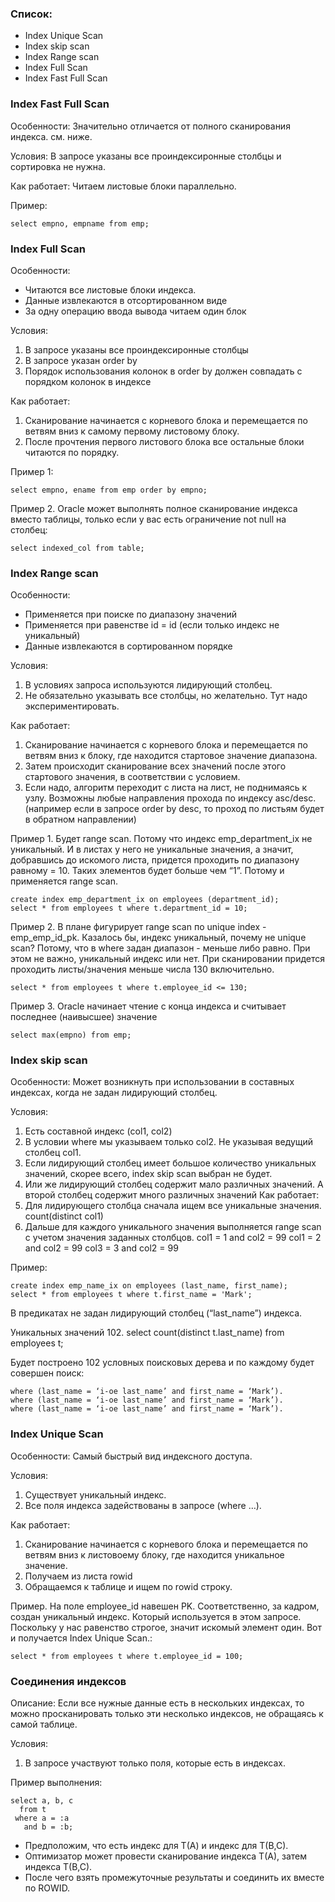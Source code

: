 ### Список:
  - Index Unique Scan
  - Index skip scan
  - Index Range scan
  - Index Full Scan
  - Index Fast Full Scan


### Index Fast Full Scan
Особенности: Значительно отличается от полного сканирования индекса. см. ниже.

Условия: В запросе указаны все проиндексиронные столбцы и сортировка не нужна.

Как работает:
Читаем листовые блоки параллельно.

Пример: 
````
select empno, empname from emp;
````

### Index Full Scan
Особенности: 
  - Читаются все листовые блоки индекса.
  - Данные извлекаются в отсортированном виде
  - За одну операцию ввода вывода читаем один блок

Условия:
  1. В запросе указаны все проиндексиронные столбцы
  2. В запросе указан order by
  3. Порядок использования колонок в order by должен совпадать с порядком колонок в индексе

Как работает:
  1. Сканирование начинается с корневого блока и перемещается по ветвям вниз к самому первому листовому блоку. 
  2. После прочтения первого листового блока все остальные блоки читаются по порядку.


Пример 1:
````
select empno, ename from emp order by empno;
````

Пример 2. Oracle может выполнять полное сканирование индекса вместо таблицы, только если у вас есть ограничение not null на столбец:
````
select indexed_col from table;
````


### Index Range scan
Особенности: 
  - Применяется при поиске по диапазону значений 
  - Применяется при равенстве id = id (если только индекс не уникальный)
  - Данные извлекаются в сортированном порядке

Условия:
  1. В условиях запроса используются лидирующий столбец. 
  2. Не обязательно указывать все столбцы, но желательно. Тут надо экспериментировать. 

Как работает:
  1. Сканирование начинается с корневого блока и перемещается по ветвям вниз к блоку, где находится стартовое значение диапазона. 
  2. Затем происходит сканирование всех значений после этого стартового значения, в соответствии с условием. 
  3. Если надо, алгоритм переходит с листа на лист, не поднимаясь к узлу. Возможны любые направления прохода по индексу asc/desc.(например если в запросе order by desc, то проход по листьям будет в обратном направлении)
  
Пример 1. Будет range scan. Потому что индекс emp_department_ix не уникальный. И в листах у него не уникальные значения, а значит, добравшись до искомого листа, придется проходить по диапазону равному = 10. Таких элементов будет больше чем “1”. Потому и применяется range scan.
````
create index emp_department_ix on employees (department_id);
select * from employees t where t.department_id = 10;
````

Пример 2. В плане фигурирует range scan по unique index - emp_emp_id_pk. Казалось бы, индекс уникальный, почему не unique scan? Потому, что в where задан диапазон - меньше либо равно. При этом не важно, уникальный индекс или нет. При сканировании придется проходить листы/значения меньше числа 130 включительно.
````
select * from employees t where t.employee_id <= 130;
````

Пример 3. Oracle начинает чтение с конца индекса и считывает последнее (наивысшее) значение
````
select max(empno) from emp;
````


### Index skip scan
Особенности: Может возникнуть при использовании в составных индексах, когда не задан лидирующий столбец.

Условия:
  1. Есть составной индекс (col1, col2)
  2. В условии where мы указываем только col2. Не указывая ведущий столбец col1.
  3. Если лидирующий столбец имеет большое количество уникальных значений, скорее всего, index skip scan выбран не будет.
  4. Или же лидирующий столбец содержит мало различных значений. А второй столбец содержит много различных значений
Как работает:
  1. Для лидирующего столбца сначала ищем все уникальные значения. count(distinct col1)
  2. Дальше для каждого уникального значения выполняется range scan с учетом значения заданных столбцов.
     сol1 = 1 and col2 = 99
     col1 = 2 and col2 = 99
     col3 = 3 and col2 = 99 

Пример:
````
create index emp_name_ix on employees (last_name, first_name);
select * from employees t where t.first_name = 'Mark';
````

В предикатах не задан лидирующий столбец (“last_name”) индекса.

Уникальных значений 102. select count(distinct t.last_name) from employees t;

Будет построено 102 условных поисковых дерева и по каждому будет совершен поиск:
````
where (last_name = ‘i-ое last_name’ and first_name = ‘Mark’).
where (last_name = ‘i-ое last_name’ and first_name = ‘Mark’).
where (last_name = ‘i-ое last_name’ and first_name = ‘Mark’).
````


### Index Unique Scan
Особенности: Самый быстрый вид индексного доступа.

Условия: 
  1. Существует уникальный индекс.
  2. Все поля индекса задействованы в запросе (where …).

Как работает:
  1. Сканирование начинается с корневого блока и перемещается по ветвям вниз к листовоему блоку, где находится уникальное значение. 
  2. Получаем из листа rowid
  3. Обращаемся к таблице и ищем по rowid строку. 


Пример. На поле employee_id навешен PK. Соответственно, за кадром, создан уникальный индекс. Который используется в этом запросе. Поскольку у нас равенство строгое, значит искомый элемент один. Вот и получается Index Unique Scan.: 
````
select * from employees t where t.employee_id = 100;
````



### Соединения индексов
Описание: Если все нужные данные есть в нескольких индексах, то можно просканировать только эти несколько индексов, не обращаясь к самой таблице.

Условия:
  1. В запросе участвуют только поля, которые есть в индексах.

Пример выполнения:
````
select a, b, c
  from t
 where a = :a
   and b = :b;
````

  - Предположим, что есть индекс для Т(А) и индекс для Т(В,С).
  - Оптимизатор может провести сканирование индекса Т(А), затем индекса Т(В,С). 
  - После чего взять промежуточные результаты и соединить их вместе по ROWID.

